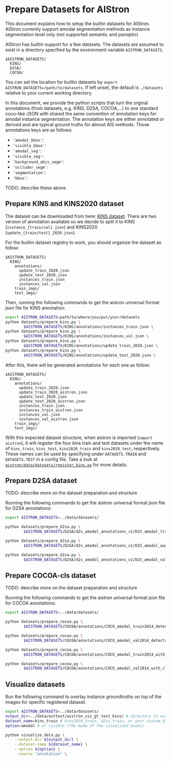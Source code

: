 # Prepare Datasets for AIStron
This document explains how to setup the builtin datasets for AIStron. 
AIStron currently support amodal segmentation methods
as instance segmentation level only (not supported semantic and panoptic)   

AIStron has builtin support for a few datasets. The datasets are assumed to exist in a directory specified by the environment variable `AISTRON_DATASETS`.
```
$AISTRON_DATASETS/
  KINS/
  D2SA/
  COCOA/
```

You can set the location for builtin datasets by `export AISTRON_DATASETS=/path/to/datasets`.
If left unset, the default is `./datasets` relative to your current working directory.

In this document, we provide the python scripts that turn the orginal annotations (from datasets, e.g. KINS, D2SA, COCOA,...)
to one standard coco-like JSON with shared the same convention of annotation keys for amodal instance segmentation.
The annotation keys are either annotated or derived and are typical ground truths for almost AIS methods.
Those annotations keys are as follows:
- `'amodal_bbox'`:
- `'visible_bbox'`:
- `'amodal_seg'`:
- `'visible_seg'`:
- `'background_objs_segm'`:
- `'occluder_segm'`:
- `'segmentation'`:
- `'bbox'`:

TODO: describe these above

## Prepare KINS and KINS2020 dataset
The dataset can be downloaded from here: [KINS dataset](https://github.com/qqlu/Amodal-Instance-Segmentation-through-KINS-Dataset).
There are two version of annotation available so we decide to split it to KINS (`instance_{train/val}.json`) and KINS2020 (`update_{train/test}_2020.json`).

For the builtin dataset registry to work, you should organize the dataset as follow:
```
$AISTRON_DATASETS/
  KINS/
    annotations/
      update_train_2020.json
      update_test_2020.json
      instances_train.json
      instances_val.json
    train_imgs/
    test_imgs/
```
Then, running the following commands to get the aistron universal format json file for KINS annotation:
```bash
export AISTRON_DATASETS=path/to/where/you/put/your/datasets
python datasets/prepare_kins.py \
        $AISTRON_DATASETS/KINS/annotations/instances_train.json \
python datasets/prepare_kins.py \
        $AISTRON_DATASETS/KINS/annotations/instances_val.json \
python datasets/prepare_kins.py \
        $AISTRON_DATASETS/KINS/annotations/update_train_2020.json \
python datasets/prepare_kins.py \
        $AISTRON_DATASETS/KINS/annotations/update_test_2020.json \
```

After this, there will be generated annotations for each one as follow:
```
$AISTRON_DATASETS/
  KINS/
    annotations/
      update_train_2020.json
      update_train_2020_aistron.json
      update_test_2020.json
      update_test_2020_aistron.json
      instances_train.json
      instances_train_aistron.json
      instances_val.json
      instances_val_aistron.json
    train_imgs/
    test_imgs/
```

With this expected dataset structure, when aistron is imported (`import aistron`), it will register 
the four kins train and test datasets under the name of `kins_train`, `kins_test`, `kins2020_train` and `kins2020_test`, respectively.
These names can be used by specifying under `DATASETS.TRAIN` and `DATASETS.TEST` in a config file.
Take a look at [`aistron/data/datasets/register_kins.py`](../aistron/data/datasets/register_kins.py) for
more details.

## Prepare D2SA dataset
TODO: describe more on the dataset preparation and structure

Running the following commands to get the aistron universal format json file for D2SA annotations:
```bash
export AISTRON_DATASETS=../data/datasets/

python datasets/prepare_d2sa.py \
        $AISTRON_DATASETS/D2SA/d2s_amodal_annotations_v1/D2S_amodal_training_rot0.json \

python datasets/prepare_d2sa.py \
        $AISTRON_DATASETS/D2SA/d2s_amodal_annotations_v1/D2S_amodal_augmented.json \

python datasets/prepare_d2sa.py \
        $AISTRON_DATASETS/D2SA/d2s_amodal_annotations_v1/D2S_amodal_validation.json \
```

## Prepare COCOA-cls dataset
TODO: describe more on the dataset preparation and structure

Running the following commands to get the aistron universal format json file for COCOA annotations:
```bash
export AISTRON_DATASETS=../data/datasets/

python datasets/prepare_cocoa.py \
        $AISTRON_DATASETS/COCOA/annotations/COCO_amodal_train2014_detectron_no_stuff.json \

python datasets/prepare_cocoa.py \
        $AISTRON_DATASETS/COCOA/annotations/COCO_amodal_val2014_detectron_no_stuff.json \

python datasets/prepare_cocoa.py \
        $AISTRON_DATASETS/COCOA/annotations/COCO_amodal_train2014_with_classes.json \

python datasets/prepare_cocoa.py \
        $AISTRON_DATASETS/COCOA/annotations/COCO_amodal_val2014_with_classes.json \
```

## Visualize datasets
Run the following command to overlay instance groundtruths on top of the images for specific registered dataset.

```bash
export AISTRON_DATASETS=../data/datasets/
output_dir=../data/outtest/aistron_viz_gt_test_kins/ # directory to output the visualize images 
dataset_name=kins_train # kins2020_train, d2sa_train, or your_custom_datasets_name
option=amodal # or visible (the mode of the visualized masks)

python visualize_data.py \
    --output-dir ${output_dir} \
    --dataset-name ${dataset_name} \
    --option ${option} \
    --source "annotation" \

```